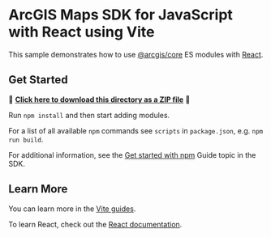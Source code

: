 # ArcGIS Maps SDK for JavaScript with React using Vite

This sample demonstrates how to use [@arcgis/core](https://www.npmjs.com/package/@arcgis/core) ES modules with [React](https://reactjs.org/).

## Get Started

📁 **[Click here to download this directory as a ZIP file](hhttps://github.com/Esri/jsapi-resources/blob/main/zips/core-sample-jsapi-react.zip)** 📁

Run `npm install` and then start adding modules.

For a list of all available `npm` commands see `scripts` in `package.json`, e.g. `npm run build`.

For additional information, see the [Get started with npm](https://developers.arcgis.com/javascript/latest/get-started-npm/#api) Guide topic in the SDK.

## Learn More

You can learn more in the [Vite guides](https://vitejs.dev/guide/).

To learn React, check out the [React documentation](https://reactjs.org/).

